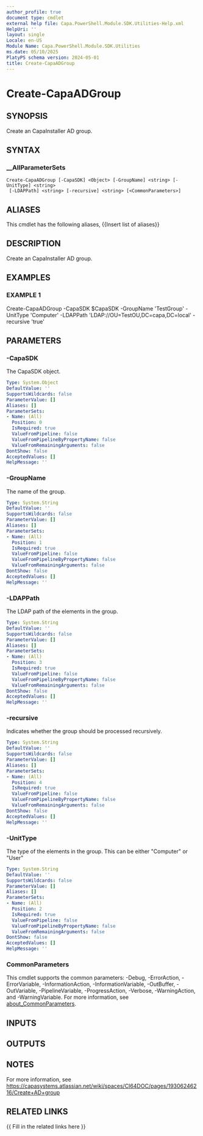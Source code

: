 ```yaml
---
author_profile: true
document type: cmdlet
external help file: Capa.PowerShell.Module.SDK.Utilities-Help.xml
HelpUri: ''
layout: single
Locale: en-US
Module Name: Capa.PowerShell.Module.SDK.Utilities
ms.date: 05/10/2025
PlatyPS schema version: 2024-05-01
title: Create-CapaADGroup
---
```


# Create-CapaADGroup

## SYNOPSIS

Create an CapaInstaller AD group.

## SYNTAX

### __AllParameterSets

```
Create-CapaADGroup [-CapaSDK] <Object> [-GroupName] <string> [-UnitType] <string>
 [-LDAPPath] <string> [-recursive] <string> [<CommonParameters>]
```

## ALIASES

This cmdlet has the following aliases,
  {{Insert list of aliases}}

## DESCRIPTION

Create an CapaInstaller AD group.

## EXAMPLES

### EXAMPLE 1

Create-CapaADGroup -CapaSDK $CapaSDK -GroupName 'TestGroup' -UnitType 'Computer' -LDAPPath 'LDAP://OU=TestOU,DC=capa,DC=local' -recursive 'true'

## PARAMETERS

### -CapaSDK

The CapaSDK object.

```yaml
Type: System.Object
DefaultValue: ''
SupportsWildcards: false
ParameterValue: []
Aliases: []
ParameterSets:
- Name: (All)
  Position: 0
  IsRequired: true
  ValueFromPipeline: false
  ValueFromPipelineByPropertyName: false
  ValueFromRemainingArguments: false
DontShow: false
AcceptedValues: []
HelpMessage: ''
```

### -GroupName

The name of the group.

```yaml
Type: System.String
DefaultValue: ''
SupportsWildcards: false
ParameterValue: []
Aliases: []
ParameterSets:
- Name: (All)
  Position: 1
  IsRequired: true
  ValueFromPipeline: false
  ValueFromPipelineByPropertyName: false
  ValueFromRemainingArguments: false
DontShow: false
AcceptedValues: []
HelpMessage: ''
```

### -LDAPPath

The LDAP path of the elements in the group.

```yaml
Type: System.String
DefaultValue: ''
SupportsWildcards: false
ParameterValue: []
Aliases: []
ParameterSets:
- Name: (All)
  Position: 3
  IsRequired: true
  ValueFromPipeline: false
  ValueFromPipelineByPropertyName: false
  ValueFromRemainingArguments: false
DontShow: false
AcceptedValues: []
HelpMessage: ''
```

### -recursive

Indicates whether the group should be processed recursively.

```yaml
Type: System.String
DefaultValue: ''
SupportsWildcards: false
ParameterValue: []
Aliases: []
ParameterSets:
- Name: (All)
  Position: 4
  IsRequired: true
  ValueFromPipeline: false
  ValueFromPipelineByPropertyName: false
  ValueFromRemainingArguments: false
DontShow: false
AcceptedValues: []
HelpMessage: ''
```

### -UnitType

The type of the elements in the group.
This can be either "Computer" or "User"

```yaml
Type: System.String
DefaultValue: ''
SupportsWildcards: false
ParameterValue: []
Aliases: []
ParameterSets:
- Name: (All)
  Position: 2
  IsRequired: true
  ValueFromPipeline: false
  ValueFromPipelineByPropertyName: false
  ValueFromRemainingArguments: false
DontShow: false
AcceptedValues: []
HelpMessage: ''
```

### CommonParameters

This cmdlet supports the common parameters: -Debug, -ErrorAction, -ErrorVariable,
-InformationAction, -InformationVariable, -OutBuffer, -OutVariable, -PipelineVariable,
-ProgressAction, -Verbose, -WarningAction, and -WarningVariable. For more information, see
[about_CommonParameters](https://go.microsoft.com/fwlink/?LinkID=113216).

## INPUTS

## OUTPUTS

## NOTES

For more information, see https://capasystems.atlassian.net/wiki/spaces/CI64DOC/pages/19306246216/Create+AD+group


## RELATED LINKS

{{ Fill in the related links here }}

